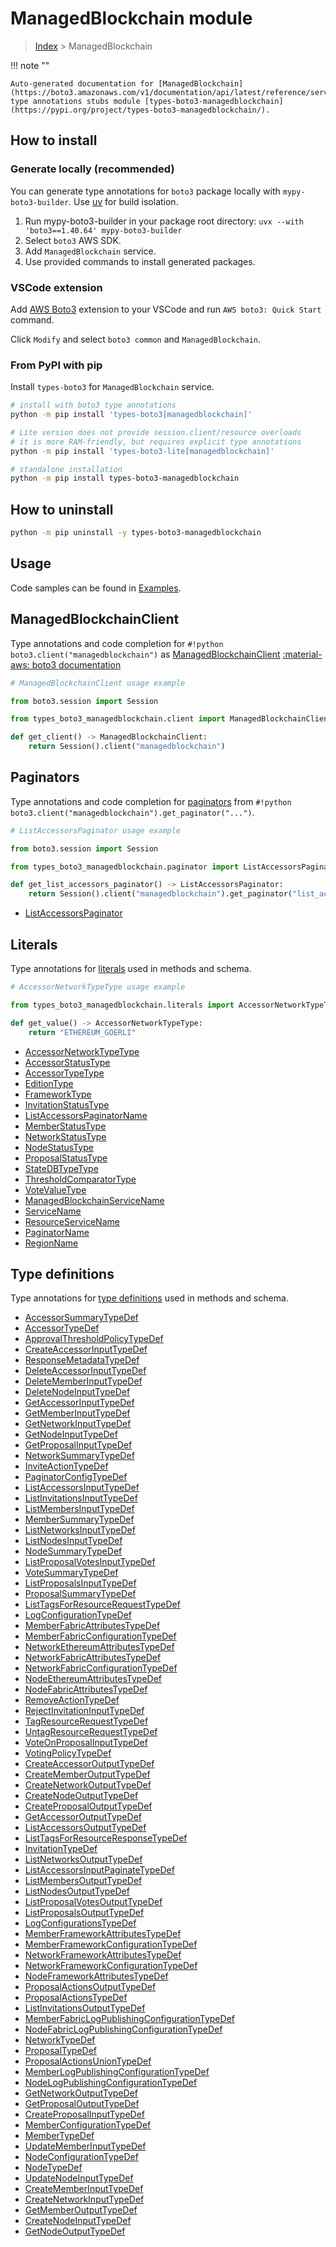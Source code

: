 #  ManagedBlockchain module

> [Index](../README.md) > ManagedBlockchain

!!! note ""

    Auto-generated documentation for [ManagedBlockchain](https://boto3.amazonaws.com/v1/documentation/api/latest/reference/services/managedblockchain.html#managedblockchain)
    type annotations stubs module [types-boto3-managedblockchain](https://pypi.org/project/types-boto3-managedblockchain/).

## How to install

### Generate locally (recommended)

You can generate type annotations for `boto3` package locally with `mypy-boto3-builder`.
Use [uv](https://docs.astral.sh/uv/getting-started/installation/) for build isolation.

1. Run mypy-boto3-builder in your package root directory: `uvx --with 'boto3==1.40.64' mypy-boto3-builder`
1. Select `boto3` AWS SDK.
1. Add `ManagedBlockchain` service.
1. Use provided commands to install generated packages.


### VSCode extension

Add [AWS Boto3](https://marketplace.visualstudio.com/items?itemName=Boto3typed.boto3-ide)
extension to your VSCode and run `AWS boto3: Quick Start` command.

Click `Modify` and select `boto3 common` and `ManagedBlockchain`.


### From PyPI with pip

Install `types-boto3` for `ManagedBlockchain` service.

```bash
# install with boto3 type annotations
python -m pip install 'types-boto3[managedblockchain]'

# Lite version does not provide session.client/resource overloads
# it is more RAM-friendly, but requires explicit type annotations
python -m pip install 'types-boto3-lite[managedblockchain]'

# standalone installation
python -m pip install types-boto3-managedblockchain
```



## How to uninstall

```bash
python -m pip uninstall -y types-boto3-managedblockchain
```

## Usage

Code samples can be found in [Examples](./usage.md).

## ManagedBlockchainClient

Type annotations and code completion for  `#!python boto3.client("managedblockchain")` as [ManagedBlockchainClient](./client.md)
[:material-aws: boto3 documentation](https://boto3.amazonaws.com/v1/documentation/api/latest/reference/services/managedblockchain.html#ManagedBlockchain.Client)

```python
# ManagedBlockchainClient usage example

from boto3.session import Session

from types_boto3_managedblockchain.client import ManagedBlockchainClient

def get_client() -> ManagedBlockchainClient:
    return Session().client("managedblockchain")
```


## Paginators

Type annotations and code completion for [paginators](./paginators.md)
from `#!python boto3.client("managedblockchain").get_paginator("...")`.

```python
# ListAccessorsPaginator usage example

from boto3.session import Session

from types_boto3_managedblockchain.paginator import ListAccessorsPaginator

def get_list_accessors_paginator() -> ListAccessorsPaginator:
    return Session().client("managedblockchain").get_paginator("list_accessors"))
```

- [ListAccessorsPaginator](./paginators.md#listaccessorspaginator)









## Literals

Type annotations for [literals](./literals.md) used in methods and schema.

```python
# AccessorNetworkTypeType usage example

from types_boto3_managedblockchain.literals import AccessorNetworkTypeType

def get_value() -> AccessorNetworkTypeType:
    return "ETHEREUM_GOERLI"
```

- [AccessorNetworkTypeType](./literals.md#accessornetworktypetype)
- [AccessorStatusType](./literals.md#accessorstatustype)
- [AccessorTypeType](./literals.md#accessortypetype)
- [EditionType](./literals.md#editiontype)
- [FrameworkType](./literals.md#frameworktype)
- [InvitationStatusType](./literals.md#invitationstatustype)
- [ListAccessorsPaginatorName](./literals.md#listaccessorspaginatorname)
- [MemberStatusType](./literals.md#memberstatustype)
- [NetworkStatusType](./literals.md#networkstatustype)
- [NodeStatusType](./literals.md#nodestatustype)
- [ProposalStatusType](./literals.md#proposalstatustype)
- [StateDBTypeType](./literals.md#statedbtypetype)
- [ThresholdComparatorType](./literals.md#thresholdcomparatortype)
- [VoteValueType](./literals.md#votevaluetype)
- [ManagedBlockchainServiceName](./literals.md#managedblockchainservicename)
- [ServiceName](./literals.md#servicename)
- [ResourceServiceName](./literals.md#resourceservicename)
- [PaginatorName](./literals.md#paginatorname)
- [RegionName](./literals.md#regionname)




## Type definitions

Type annotations for [type definitions](./type_defs.md) used in methods and schema.

- [AccessorSummaryTypeDef](./type_defs.md#accessorsummarytypedef)
- [AccessorTypeDef](./type_defs.md#accessortypedef)
- [ApprovalThresholdPolicyTypeDef](./type_defs.md#approvalthresholdpolicytypedef)
- [CreateAccessorInputTypeDef](./type_defs.md#createaccessorinputtypedef)
- [ResponseMetadataTypeDef](./type_defs.md#responsemetadatatypedef)
- [DeleteAccessorInputTypeDef](./type_defs.md#deleteaccessorinputtypedef)
- [DeleteMemberInputTypeDef](./type_defs.md#deletememberinputtypedef)
- [DeleteNodeInputTypeDef](./type_defs.md#deletenodeinputtypedef)
- [GetAccessorInputTypeDef](./type_defs.md#getaccessorinputtypedef)
- [GetMemberInputTypeDef](./type_defs.md#getmemberinputtypedef)
- [GetNetworkInputTypeDef](./type_defs.md#getnetworkinputtypedef)
- [GetNodeInputTypeDef](./type_defs.md#getnodeinputtypedef)
- [GetProposalInputTypeDef](./type_defs.md#getproposalinputtypedef)
- [NetworkSummaryTypeDef](./type_defs.md#networksummarytypedef)
- [InviteActionTypeDef](./type_defs.md#inviteactiontypedef)
- [PaginatorConfigTypeDef](./type_defs.md#paginatorconfigtypedef)
- [ListAccessorsInputTypeDef](./type_defs.md#listaccessorsinputtypedef)
- [ListInvitationsInputTypeDef](./type_defs.md#listinvitationsinputtypedef)
- [ListMembersInputTypeDef](./type_defs.md#listmembersinputtypedef)
- [MemberSummaryTypeDef](./type_defs.md#membersummarytypedef)
- [ListNetworksInputTypeDef](./type_defs.md#listnetworksinputtypedef)
- [ListNodesInputTypeDef](./type_defs.md#listnodesinputtypedef)
- [NodeSummaryTypeDef](./type_defs.md#nodesummarytypedef)
- [ListProposalVotesInputTypeDef](./type_defs.md#listproposalvotesinputtypedef)
- [VoteSummaryTypeDef](./type_defs.md#votesummarytypedef)
- [ListProposalsInputTypeDef](./type_defs.md#listproposalsinputtypedef)
- [ProposalSummaryTypeDef](./type_defs.md#proposalsummarytypedef)
- [ListTagsForResourceRequestTypeDef](./type_defs.md#listtagsforresourcerequesttypedef)
- [LogConfigurationTypeDef](./type_defs.md#logconfigurationtypedef)
- [MemberFabricAttributesTypeDef](./type_defs.md#memberfabricattributestypedef)
- [MemberFabricConfigurationTypeDef](./type_defs.md#memberfabricconfigurationtypedef)
- [NetworkEthereumAttributesTypeDef](./type_defs.md#networkethereumattributestypedef)
- [NetworkFabricAttributesTypeDef](./type_defs.md#networkfabricattributestypedef)
- [NetworkFabricConfigurationTypeDef](./type_defs.md#networkfabricconfigurationtypedef)
- [NodeEthereumAttributesTypeDef](./type_defs.md#nodeethereumattributestypedef)
- [NodeFabricAttributesTypeDef](./type_defs.md#nodefabricattributestypedef)
- [RemoveActionTypeDef](./type_defs.md#removeactiontypedef)
- [RejectInvitationInputTypeDef](./type_defs.md#rejectinvitationinputtypedef)
- [TagResourceRequestTypeDef](./type_defs.md#tagresourcerequesttypedef)
- [UntagResourceRequestTypeDef](./type_defs.md#untagresourcerequesttypedef)
- [VoteOnProposalInputTypeDef](./type_defs.md#voteonproposalinputtypedef)
- [VotingPolicyTypeDef](./type_defs.md#votingpolicytypedef)
- [CreateAccessorOutputTypeDef](./type_defs.md#createaccessoroutputtypedef)
- [CreateMemberOutputTypeDef](./type_defs.md#creatememberoutputtypedef)
- [CreateNetworkOutputTypeDef](./type_defs.md#createnetworkoutputtypedef)
- [CreateNodeOutputTypeDef](./type_defs.md#createnodeoutputtypedef)
- [CreateProposalOutputTypeDef](./type_defs.md#createproposaloutputtypedef)
- [GetAccessorOutputTypeDef](./type_defs.md#getaccessoroutputtypedef)
- [ListAccessorsOutputTypeDef](./type_defs.md#listaccessorsoutputtypedef)
- [ListTagsForResourceResponseTypeDef](./type_defs.md#listtagsforresourceresponsetypedef)
- [InvitationTypeDef](./type_defs.md#invitationtypedef)
- [ListNetworksOutputTypeDef](./type_defs.md#listnetworksoutputtypedef)
- [ListAccessorsInputPaginateTypeDef](./type_defs.md#listaccessorsinputpaginatetypedef)
- [ListMembersOutputTypeDef](./type_defs.md#listmembersoutputtypedef)
- [ListNodesOutputTypeDef](./type_defs.md#listnodesoutputtypedef)
- [ListProposalVotesOutputTypeDef](./type_defs.md#listproposalvotesoutputtypedef)
- [ListProposalsOutputTypeDef](./type_defs.md#listproposalsoutputtypedef)
- [LogConfigurationsTypeDef](./type_defs.md#logconfigurationstypedef)
- [MemberFrameworkAttributesTypeDef](./type_defs.md#memberframeworkattributestypedef)
- [MemberFrameworkConfigurationTypeDef](./type_defs.md#memberframeworkconfigurationtypedef)
- [NetworkFrameworkAttributesTypeDef](./type_defs.md#networkframeworkattributestypedef)
- [NetworkFrameworkConfigurationTypeDef](./type_defs.md#networkframeworkconfigurationtypedef)
- [NodeFrameworkAttributesTypeDef](./type_defs.md#nodeframeworkattributestypedef)
- [ProposalActionsOutputTypeDef](./type_defs.md#proposalactionsoutputtypedef)
- [ProposalActionsTypeDef](./type_defs.md#proposalactionstypedef)
- [ListInvitationsOutputTypeDef](./type_defs.md#listinvitationsoutputtypedef)
- [MemberFabricLogPublishingConfigurationTypeDef](./type_defs.md#memberfabriclogpublishingconfigurationtypedef)
- [NodeFabricLogPublishingConfigurationTypeDef](./type_defs.md#nodefabriclogpublishingconfigurationtypedef)
- [NetworkTypeDef](./type_defs.md#networktypedef)
- [ProposalTypeDef](./type_defs.md#proposaltypedef)
- [ProposalActionsUnionTypeDef](./type_defs.md#proposalactionsuniontypedef)
- [MemberLogPublishingConfigurationTypeDef](./type_defs.md#memberlogpublishingconfigurationtypedef)
- [NodeLogPublishingConfigurationTypeDef](./type_defs.md#nodelogpublishingconfigurationtypedef)
- [GetNetworkOutputTypeDef](./type_defs.md#getnetworkoutputtypedef)
- [GetProposalOutputTypeDef](./type_defs.md#getproposaloutputtypedef)
- [CreateProposalInputTypeDef](./type_defs.md#createproposalinputtypedef)
- [MemberConfigurationTypeDef](./type_defs.md#memberconfigurationtypedef)
- [MemberTypeDef](./type_defs.md#membertypedef)
- [UpdateMemberInputTypeDef](./type_defs.md#updatememberinputtypedef)
- [NodeConfigurationTypeDef](./type_defs.md#nodeconfigurationtypedef)
- [NodeTypeDef](./type_defs.md#nodetypedef)
- [UpdateNodeInputTypeDef](./type_defs.md#updatenodeinputtypedef)
- [CreateMemberInputTypeDef](./type_defs.md#creatememberinputtypedef)
- [CreateNetworkInputTypeDef](./type_defs.md#createnetworkinputtypedef)
- [GetMemberOutputTypeDef](./type_defs.md#getmemberoutputtypedef)
- [CreateNodeInputTypeDef](./type_defs.md#createnodeinputtypedef)
- [GetNodeOutputTypeDef](./type_defs.md#getnodeoutputtypedef)

